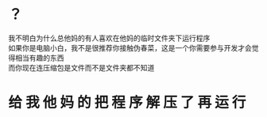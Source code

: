 ﻿# ？  
我不明白为什么总他妈的有人喜欢在他妈的临时文件夹下运行程序  
如果你是电脑小白，我不是很推荐你接触伪春菜，这是一个你需要参与开发才会觉得相当有趣的东西  
而你现在连压缩包是文件而不是文件夹都不知道  

# **给 我 他 妈 的 把 程 序 解 压 了 再 运 行**  